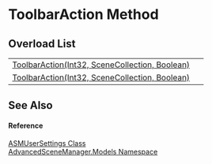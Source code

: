 # ToolbarAction Method


## Overload List
<table>
<tr>
<td><a href="M_AdvancedSceneManager_Models_ASMUserSettings_ToolbarAction">ToolbarAction(Int32, SceneCollection, Boolean)</a></td>
<td> </td></tr>
<tr>
<td><a href="M_AdvancedSceneManager_Models_ASMUserSettings_ToolbarAction_1">ToolbarAction(Int32, SceneCollection, Boolean)</a></td>
<td> </td></tr>
</table>

## See Also


#### Reference
<a href="T_AdvancedSceneManager_Models_ASMUserSettings">ASMUserSettings Class</a>  
<a href="N_AdvancedSceneManager_Models">AdvancedSceneManager.Models Namespace</a>  
